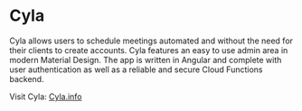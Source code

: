 # Cyla

Cyla allows users to schedule meetings automated and without the need for their clients to create accounts. Cyla features an easy to use admin area in modern Material Design. The app is written in Angular and complete with user authentication as well as a reliable and secure Cloud Functions backend. 

Visit Cyla: [Cyla.info](https://cyla.info/)
